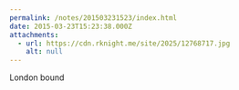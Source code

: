 ```yaml
---
permalink: /notes/201503231523/index.html
date: 2015-03-23T15:23:38.000Z
attachments:
  - url: https://cdn.rknight.me/site/2025/12768717.jpg
    alt: null
---
```


London bound
